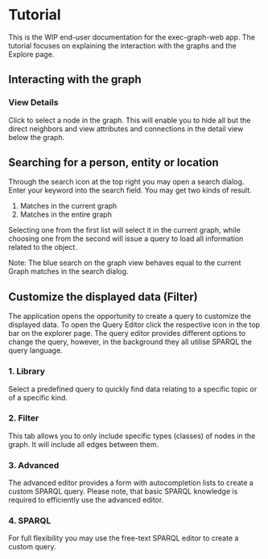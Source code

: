 # Tutorial

This is the WIP end-user documentation for the exec-graph-web app. The tutorial focuses on explaining the interaction with the graphs and the Explore page.

## Interacting with the graph

### View Details

Click to select a node in the graph. This will enable you to hide all but the direct neighbors and view attributes and connections in the detail view below the graph.

## Searching for a person, entity or location

Through the search icon at the top right you may open a search dialog. Enter your keyword into the search field. You may get two kinds of result.

1. Matches in the current graph
2. Matches in the entire graph

Selecting one from the first list will select it in the current graph, while choosing one from the second will issue a query to load all information related to the object.

Note: The blue search on the graph view behaves equal to the current Graph matches in the search dialog.

## Customize the displayed data (Filter)

The application opens the opportunity to create a query to customize the displayed data. To open the Query Editor click the respective icon in the top bar on the explorer page. The query editor provides different options to change the query, however, in the background they all utilise SPARQL the query language.

### 1. Library

Select a predefined query to quickly find data relating to a specific topic or of a specific kind.

### 2. Filter

This tab allows you to only include specific types (classes) of nodes in the graph. It will include all edges between them.

### 3. Advanced

The advanced editor provides a form with autocompletion lists to create a custom SPARQL query. Please note, that basic SPARQL knowledge is required to efficiently use the advanced editor.

### 4. SPARQL

For full flexibility you may use the free-text SPARQL editor to create a custom query.
